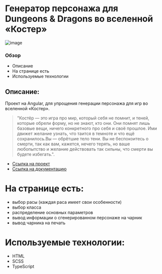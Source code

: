 # Генератор персонажа для Dungeons & Dragons во вселенной «Костер»

![image](https://raw.githubusercontent.com/DimDimShishkov/dumpling-redux/main/dumplings.gif)

### Обзор

- Описание
- На странице есть
- Используемые технологии

## Описание:

Проект на Angular, для упрощения генерации персонажа для игр во вселенной «Костер».

> "Костёр — это игра про мир, который себя не помнит, и теней, которые обрели форму, но не знают, кто они. Они помнят лишь базовые вещи, ничего конкретного про себя и своё прошлое. Ими движет желание узнать, что таится в темноте и что ещё сохранилось.Вы — обрётшие тело тени. Вы не беспокоитесь о смерти, так как вам, кажется, нечего терять, но ваше любопытство и желание действовать так сильны, что смерти вы будете избегать.".

- [Ссылка на проект](https://dimdimshishkov.github.io/campfire/)
- [Ссылка на документацию](https://docs.google.com/document/d/1NwrwG1uq9bGVG2U2BvIbsbJhat0QAoMF)

# На странице есть:

- выбор расы (каждая раса имеет свои особенности)
- выбор класса
- распределение основных параметров
- вывод информации о сгенерированном персонаже на чарник
- вывод чарника на печать

# Используемые технологии:

- HTML
- SCSS
- TypeScript

